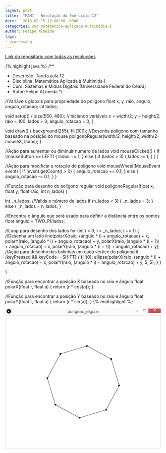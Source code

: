 ```yaml
---
layout: post
title:  "MAMI - Resolução do Exercício 12"
date:   2016-05-15 12:00:00 -0300
categories: smd matematica-aplicada-multimidia-i
author: Felipe Almeida
tags:
- processing
---
```


[Link do repositório com todas as resoluções](https://github.com/falmeidaco/mami)

{% highlight java %}
/**
  * Descrição: Tarefa aula 12
  * Disciplina: Matemática Aplicada à Multimida I
  * Curo: Sistemas e Mídias Digitais (Universidade Federal do Ceará)
  * Autor: Felipe ALmeida
  */
  
//Variáveis globais para propriedade do polígono
float x, y, raio, angulo, angulo_rotacao;
int lados;

void setup() {
  size(560, 480);
  //Iniciando variáveis
  x = width/2;
  y = height/2;
  raio = 100;
  lados = 3;
  angulo_rotacao = 0;
}

void draw() {
  background(255);
  fill(100);
  //Desenha polígono com tamanho baseado na posição do mouse
  poligonoRegular(width/2, height/2, width/2-mouseX, lados);
}

//Ação para aumentar ou diminuir número de lados
void mouseClicked() {
  if (mouseButton == LEFT) {
    lados += 1;
  } else {
    if (lados > 3) {
      lados -= 1;
    }
  }
}

//Ação para modificar a rotação do polígono
void mouseWheel(MouseEvent event) {
  if (event.getCount() > 0) {
    angulo_rotacao += 0.1;
  } else {
    angulo_rotacao -= 0.1;
  }
}

//Função para desenho do polígono regular
void poligonoRegular(float x, float y, float raio, int n_lados) {
  
  int _n_lados;
  //Valida o número de lados
  if (n_lados < 3) {
    _n_lados = 3;
  } else {
    _n_lados = n_lados;
  }
  
  //Encontra o ângulo que será usado para definir a distância entre os pontos
  float angulo = TWO_PI/lados;
  
  //Loop para desenho dos lados
  for (int i = 0; i < _n_lados; i += 1) {
    //Desenha um lado
    line(polarX(raio, (angulo * i) + angulo_rotacao) + x, polarY(raio, (angulo * i) + angulo_rotacao) + y, polarX(raio, (angulo * (i + 1)) + angulo_rotacao) + x, polarY(raio, (angulo * (i + 1)) + angulo_rotacao) + y);
    //Ação para desenho das bolinhas em cada vértice do polígono
    if (keyPressed && keyCode==SHIFT) {
      fill(0);
      ellipse(polarX(raio, (angulo * i) + angulo_rotacao) + x, polarY(raio, (angulo * i) + angulo_rotacao) + y, 5, 5);
    }
  }
  
}

//Função para encontrar a posição X baseado no raio e ângulo
float polarX(float r, float a) {
  return (r * cos(a));
}

//Função para encontrar a posição Y baseado no raio e ângulo
float polarY(float r, float a) {
  return (r * sin(a));
}
{% endhighlight %}


![Resultado do código](https://raw.githubusercontent.com/falmeidaco/mami/master/Aula%2012/tela.png)

